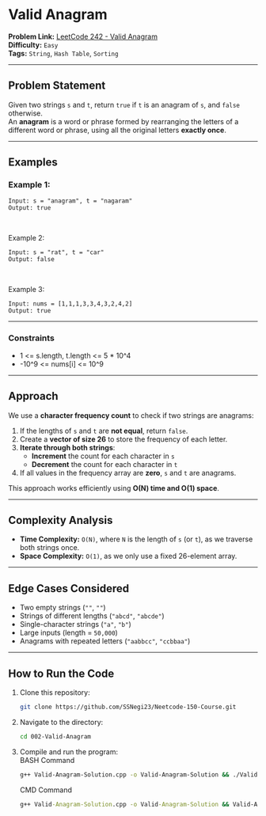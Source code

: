 # Valid Anagram

**Problem Link:** [LeetCode 242 - Valid Anagram](https://leetcode.com/problems/valid-anagram/description/)  
**Difficulty:** `Easy`  
**Tags:** `String`, `Hash Table`, `Sorting`

---

## **Problem Statement**
Given two strings `s` and `t`, return `true` if `t` is an anagram of `s`, and `false` otherwise.  
An **anagram** is a word or phrase formed by rearranging the letters of a different word or phrase, using all the original letters **exactly once**.

---

## **Examples** 

### **Example 1:**

    Input: s = "anagram", t = "nagaram"
    Output: true

<br>

Example 2:

    Input: s = "rat", t = "car"
    Output: false

<br>

Example 3:

    Input: nums = [1,1,1,3,3,4,3,2,4,2]
    Output: true

<hr>

### Constraints

- 1 <= s.length, t.length <= 5 * 10^4
- -10^9 <= nums[i] <= 10^9

---

## **Approach**
We use a **character frequency count** to check if two strings are anagrams:

1. If the lengths of `s` and `t` are **not equal**, return `false`.
2. Create a **vector of size 26** to store the frequency of each letter.
3. **Iterate through both strings**:
   - **Increment** the count for each character in `s`
   - **Decrement** the count for each character in `t`
4. If all values in the frequency array are **zero**, `s` and `t` are anagrams.

This approach works efficiently using **O(N) time and O(1) space**.

---

## **Complexity Analysis**
- **Time Complexity:** `O(N)`, where `N` is the length of `s` (or `t`), as we traverse both strings once.
- **Space Complexity:** `O(1)`, as we only use a fixed 26-element array.

---

## **Edge Cases Considered**
- Two empty strings (`""`, `""`)
- Strings of different lengths (`"abcd"`, `"abcde"`)
- Single-character strings (`"a"`, `"b"`)
- Large inputs (length = `50,000`)
- Anagrams with repeated letters (`"aabbcc"`, `"ccbbaa"`)

---

## **How to Run the Code**

1. Clone this repository:  
   ```bash
   git clone https://github.com/SSNegi23/Neetcode-150-Course.git
   ```

2. Navigate to the directory:
    ```bash
    cd 002-Valid-Anagram
    ```

1. Compile and run the program:  
    BASH Command
    ```bash
    g++ Valid-Anagram-Solution.cpp -o Valid-Anagram-Solution && ./Valid-Anagram-Solution
    ```
    CMD Command
    ```cmd
    g++ Valid-Anagram-Solution.cpp -o Valid-Anagram-Solution && Valid-Anagram-Solution
    ```
